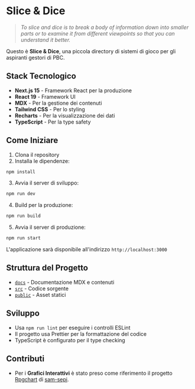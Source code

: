 # Slice & Dice

> _To slice and dice is to break a body of information down into smaller parts or to examine it from different viewpoints so that you can understand it better._

Questo è **Slice & Dice**, una piccola directory di sistemi di gioco per gli aspiranti gestori di PBC.

## Stack Tecnologico

- **Next.js 15** - Framework React per la produzione
- **React 19** - Framework UI
- **MDX** - Per la gestione dei contenuti
- **Tailwind CSS** - Per lo styling
- **Recharts** - Per la visualizzazione dei dati
- **TypeScript** - Per la type safety

## Come Iniziare

1. Clona il repository
2. Installa le dipendenze:

```sh
npm install
```

3. Avvia il server di sviluppo:

```sh
npm run dev
```

4. Build per la produzione:

```sh
npm run build
```

5. Avvia il server di produzione:

```sh
npm run start
```

L'applicazione sarà disponibile all'indirizzo `http://localhost:3000`

## Struttura del Progetto

- [`docs`](docs) - Documentazione MDX e contenuti
- [`src`](src) - Codice sorgente
- [`public`](public) - Asset statici

## Sviluppo

- Usa `npm run lint` per eseguire i controlli ESLint
- Il progetto usa Prettier per la formattazione del codice
- TypeScript è configurato per il type checking

## Contributi

- Per i **Grafici Interattivi** è stato preso come riferimento il progetto [Rpgchart](https://github.com/sam-sepi/Rpgchart) di [sam-sepi](https://github.com/sam-sepi).
